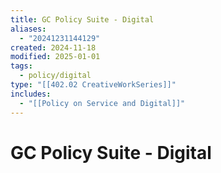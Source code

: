 ```yaml
---
title: GC Policy Suite - Digital
aliases:
  - "20241231144129"
created: 2024-11-18
modified: 2025-01-01
tags:
  - policy/digital
type: "[[402.02 CreativeWorkSeries]]"
includes:
  - "[[Policy on Service and Digital]]"
---
```

# GC Policy Suite - Digital
